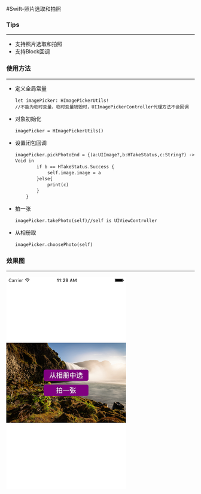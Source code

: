 #Swift-照片选取和拍照

### Tips

---

- 支持照片选取和拍照
- 支持Block回调

### 使用方法  
---
- 定义全局常量
	
	```
	let imagePicker: HImagePickerUtils!
	//不能为临时变量，临时变量销毁时，UIImagePickerController代理方法不会回调
	```
- 对象初始化

	```
	imagePicker = HImagePickerUtils()
	```
- 设置闭包回调
	
	```
	imagePicker.pickPhotoEnd = {(a:UIImage?,b:HTakeStatus,c:String?) -> Void in
            if b == HTakeStatus.Success {
                self.image.image = a
            }else{
				print(c)
            }
        }
	```
- 拍一张

	```
	imagePicker.takePhoto(self)//self is UIViewController
	```
- 从相册取

	```
	imagePicker.choosePhoto(self)
	```

### 效果图
---
>
![](https://github.com/iFallen/HImagePickerUtils-Swift/raw/master/ScreenShots/screenShot.png)
